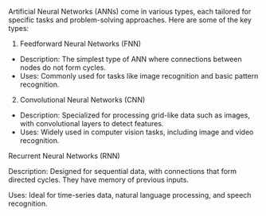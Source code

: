Artificial Neural Networks (ANNs) come in various types, each tailored for specific tasks and problem-solving approaches. Here are some of the key types:
  1. Feedforward Neural Networks (FNN)
   * Description: The simplest type of ANN where connections between nodes do not form cycles.
   * Uses: Commonly used for tasks like image recognition and basic pattern recognition.
  2. Convolutional Neural Networks (CNN)
   * Description: Specialized for processing grid-like data such as images, with 
     convolutional layers to detect features.
   * Uses: Widely used in computer vision tasks, including image and video recognition.

Recurrent Neural Networks (RNN)

Description: Designed for sequential data, with connections that form directed cycles. They have memory of previous inputs.

Uses: Ideal for time-series data, natural language processing, and speech recognition.

